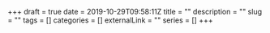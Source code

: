 +++ 
draft = true
date = 2019-10-29T09:58:11Z
title = ""
description = ""
slug = "" 
tags = []
categories = []
externalLink = ""
series = []
+++
